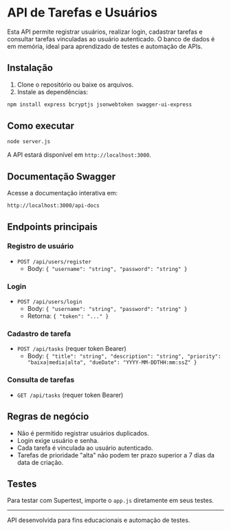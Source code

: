 # API de Tarefas e Usuários

Esta API permite registrar usuários, realizar login, cadastrar tarefas e consultar tarefas vinculadas ao usuário autenticado. O banco de dados é em memória, ideal para aprendizado de testes e automação de APIs.

## Instalação

1. Clone o repositório ou baixe os arquivos.
2. Instale as dependências:

```bash
npm install express bcryptjs jsonwebtoken swagger-ui-express
```

## Como executar

```bash
node server.js
```

A API estará disponível em `http://localhost:3000`.

## Documentação Swagger

Acesse a documentação interativa em:

```
http://localhost:3000/api-docs
```

## Endpoints principais

### Registro de usuário
- `POST /api/users/register`
  - Body: `{ "username": "string", "password": "string" }`

### Login
- `POST /api/users/login`
  - Body: `{ "username": "string", "password": "string" }`
  - Retorna: `{ "token": "..." }`

### Cadastro de tarefa
- `POST /api/tasks` (requer token Bearer)
  - Body: `{ "title": "string", "description": "string", "priority": "baixa|media|alta", "dueDate": "YYYY-MM-DDTHH:mm:ssZ" }`

### Consulta de tarefas
- `GET /api/tasks` (requer token Bearer)

## Regras de negócio
- Não é permitido registrar usuários duplicados.
- Login exige usuário e senha.
- Cada tarefa é vinculada ao usuário autenticado.
- Tarefas de prioridade "alta" não podem ter prazo superior a 7 dias da data de criação.

## Testes
Para testar com Supertest, importe o `app.js` diretamente em seus testes.

---

API desenvolvida para fins educacionais e automação de testes.
